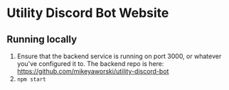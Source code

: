 # Utility Discord Bot Website

## Running locally

1. Ensure that the backend service is running on port 3000, or whatever you've configured it to. The backend repo is here: https://github.com/mikeyaworski/utility-discord-bot
2. `npm start`
